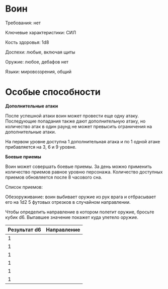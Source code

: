 # Воин

Требования: нет

Ключевые характеристики: СИЛ

Кость здоровья: 1d8

Доспехи: любые, включая щиты

Оружие: любое, дебафов нет

Языки: мировоззрения, общий

# Особые способности

**Дополнительные атаки**

После успешной атаки воин может провести еще одну атаку. Последующие попадания также дают дополнительную атаку, но количество атак в один раунд не может превысить ограничения на дополнительные атаки.

На первом уровне доступна 1 дополнительная атака и по 1 одной атаке прибавляется на 3, 6 и 9 уровне.

**Боевые приемы**

Воин может совершать боевые приемы. За день можно применить количество приемов равное уровню персонажа. Количество доступных приемов обновляется после 8 часового сна.

Список приемов:

Обезоруживание: воин выбивает оружие из рук врага и отбрасывает его на 1d2 5 футовых отрезков в случайном направлении. 

Чтобы определить направление в котором полетит оружие, бросьте кубик d6. Выпавшее значение покажет куда улетело оружие.

|Результат d6| Направление|
|---|-------|
|1| |
|1| |
|1| |
|1| |
|1| |
|1| |
